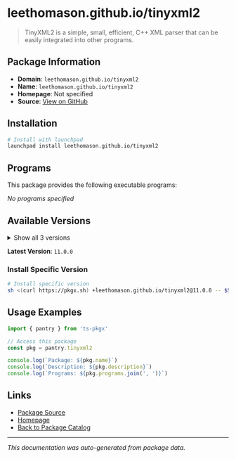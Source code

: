 # leethomason.github.io/tinyxml2

> TinyXML2 is a simple, small, efficient, C++ XML parser that can be easily integrated into other programs.

## Package Information

- **Domain**: `leethomason.github.io/tinyxml2`
- **Name**: `leethomason.github.io/tinyxml2`
- **Homepage**: Not specified
- **Source**: [View on GitHub](https://github.com/pkgxdev/pantry/tree/main/projects/leethomason.github.io/tinyxml2/package.yml)

## Installation

```bash
# Install with launchpad
launchpad install leethomason.github.io/tinyxml2
```

## Programs

This package provides the following executable programs:

*No programs specified*

## Available Versions

<details>
<summary>Show all 3 versions</summary>

- `11.0.0`, `10.1.0`, `10.0.0`

</details>

**Latest Version**: `11.0.0`

### Install Specific Version

```bash
# Install specific version
sh <(curl https://pkgx.sh) +leethomason.github.io/tinyxml2@11.0.0 -- $SHELL -i
```

## Usage Examples

```typescript
import { pantry } from 'ts-pkgx'

// Access this package
const pkg = pantry.tinyxml2

console.log(`Package: ${pkg.name}`)
console.log(`Description: ${pkg.description}`)
console.log(`Programs: ${pkg.programs.join(', ')}`)
```

## Links

- [Package Source](https://github.com/pkgxdev/pantry/tree/main/projects/leethomason.github.io/tinyxml2/package.yml)
- [Homepage](#)
- [Back to Package Catalog](../../../package-catalog.md)

---

*This documentation was auto-generated from package data.*

